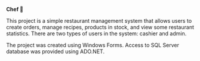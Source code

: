 <b> Chef 🍴 </b>

This project is a simple restaurant management system that allows users to create orders, manage recipes, products in stock, and view some restaurant statistics. There are two types of users in the system: cashier and admin. 

The project was created using Windows Forms. Access to SQL Server database was provided using ADO.NET.
